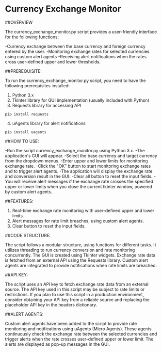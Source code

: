 # Currency Exchange Monitor

##OVERVIEW

The currency_exchange_monitor.py script provides a user-friendly interface for the following functions:

-Currency exchange between the base currency and foreign currency entered by the user.
-Monitoring exchange rates for selected currencies using custom alert agents
-Receiving alert notifications when the rates cross user-defined upper and lower thresholds.


##PREREQUISITE:

To run the currency_exchange_monitor.py script, you need to have the following prerequisites installed:
1. Python 3.x
2. Tkinter library for GUI implementation (usually included with Python)
3. Requests library for accessing API
```
pip install requests
```
4. uAgents library for alert notifications
```
pip install uagents
```


##HOW TO USE:

-Run the script currency_exchange_monitor.py using Python 3.x.
-The application's GUI will appear.
-Select the base currency and target currency from the dropdown menus.
-Enter upper and lower limits for monitoring exchange rate.
-Click the "OK" button to start monitoring exchange rates and to trigger alert agents.
-The application will display the exchange rate and conversion result in the GUI.
-Clear all button to reset the input fields.
-You will receive alert messages if the exchange rate crosses the specified upper or lower limits when you close the current tkinter window, powered by custom alert agents.


##FEATURES:

1. Real-time exchange rate monitoring with user-defined upper and lower limits.
2. Alert messages for rate limit breaches, using custom alert agents.
3. Clear button to reset the input fields.


##CODE STRUCTURE:

The script follows a modular structure, using functions for different tasks.
It utilizes threading to run currency conversion and rate monitoring concurrently.
The GUI is created using Tkinter widgets.
Exchange rate data is fetched from an external API using the Requests library.
Custom alert agents are integrated to provide notifications when rate limits are breached.


##API KEY:

The script uses an API key to fetch exchange rate data from an external source. The API key used in this script may be subject to rate limits or restrictions. If you plan to use this script in a production environment, consider obtaining your API key from a reliable source and replacing the placeholder API key in the headers dictionary.


##ALERT AGENTS:

Custom alert agents have been added to the script to provide rate monitoring and notifications using uAgents (Micro Agents). These agents continuously check the exchange rate between the selected currencies and trigger alerts when the rate crosses user-defined upper or lower limit. The alerts are displayed as pop-up messages in the GUI.
